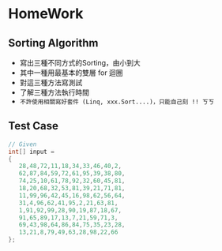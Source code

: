 # HomeWork

## Sorting Algorithm

* 寫出三種不同方式的Sorting，由小到大
* 其中一種用最基本的雙層 for 迴圈
* 對這三種方法寫測試
* 了解三種方法執行時間
* `不許使用相關寫好套件 (Linq, xxx.Sort....)，只能自己刻 !! ㄎㄎ`

## Test Case

```JAVA
// Given
int[] input =
{
   28,48,72,11,18,34,33,46,40,2,
   62,87,84,59,72,61,95,39,38,80,
   74,25,10,61,78,92,32,60,45,81,
   18,20,68,32,53,81,39,21,71,81,
   11,99,96,42,45,16,98,62,56,64,
   31,4,96,62,41,95,2,21,63,81,
   1,91,92,99,28,90,19,87,18,67,
   91,65,89,17,13,7,21,59,71,3,
   69,43,98,64,86,84,75,35,23,28,
   13,21,8,79,49,63,28,98,22,66
};
```
